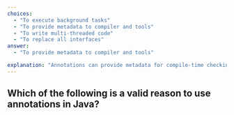 ```yaml
---
choices:
  - "To execute background tasks"
  - "To provide metadata to compiler and tools"
  - "To write multi-threaded code"
  - "To replace all interfaces"
answer:
  - "To provide metadata to compiler and tools"

explanation: "Annotations can provide metadata for compile-time checking, runtime reflection, or tooling."
---
```


## Which of the following is a valid reason to use annotations in Java?
